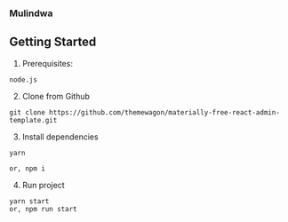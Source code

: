 ### Mulindwa

## Getting Started

1. Prerequisites:

```
node.js
```

2. Clone from Github

```
git clone https://github.com/themewagon/materially-free-react-admin-template.git
```

3. Install dependencies

```
yarn

or, npm i
```

4. Run project

```
yarn start
or, npm run start 
```


